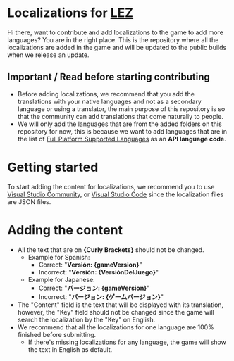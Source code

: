 # Localizations for [LEZ](https://lez.daztraxstudioss.com/)

Hi there, want to contribute and add localizations to the game to add more languages? You are in the right place.
This is the repository where all the localizations are added in the game and will be updated to the public builds when we release an update.

## Important / Read before starting contributing
- Before adding localizations, we recommend that you add the translations with your native languages and not as a secondary language or using a translator, the main purpose of this repository is so that the community can add translations that come naturally to people.
- We will only add the languages that are from the added folders on this repository for now, this is because we want to add languages that are in the list of [Full Platform Supported Languages](https://partner.steamgames.com/doc/store/localization/languages#supported_languages) as an **API language code**.

# Getting started
To start adding the content for localizations, we recommend you to use [Visual Studio Community](https://visualstudio.microsoft.com/vs/community/), or [Visual Studio Code](https://code.visualstudio.com/download) since the localization files are JSON files.

# Adding the content
- All the text that are on **{Curly Brackets}** should not be changed.
  - Example for Spanish:
    - Correct: "**Versión: {gameVersion}**"
    - Incorrect: "**Versión: {VersiónDelJuego}**"
  - Example for Japanese:
    - Correct: "**バージョン: {gameVersion}**"
    - Incorrect: "**バージョン: {ゲームバージョン}**"
- The "Content" field is the text that will be displayed with its translation, however, the "Key" field should not be changed since the game will search the localization by the "Key" on English.
- We recommend that all the localizations for one language are 100% finished before submitting.
  - If there's missing localizations for any language, the game will show the text in English as default.
